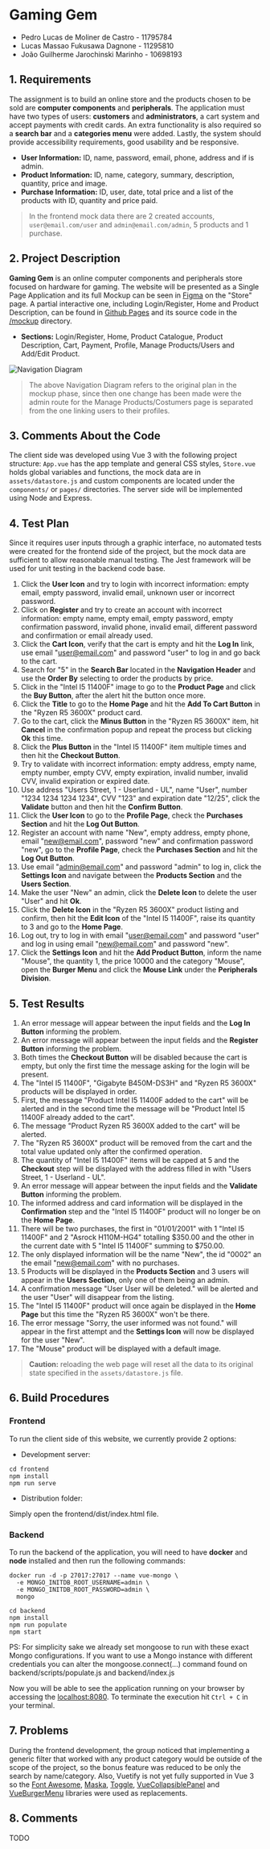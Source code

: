 # Gaming Gem

- Pedro Lucas de Moliner de Castro - 11795784
- Lucas Massao Fukusawa Dagnone - 11295810
- João Guilherme Jarochinski Marinho - 10698193


## 1. Requirements

The assignment is to build an online store and the products chosen to be sold are **computer components** and **peripherals**. The application must have two types of users: **customers** and **administrators**, a cart system and accept payments with credit cards. An extra functionality is also required so a **search bar** and a **categories menu** were added. Lastly, the system should provide accessibility requirements, good usability and be responsive.

- **User Information:** ID, name, password, email, phone, address and if is admin.
- **Product Information:** ID, name, category, summary, description, quantity, price and image.
- **Purchase Information:** ID, user, date, total price and a list of the products with ID, quantity and price paid.

> In the frontend mock data there are 2 created accounts, `user@email.com/user` and `admin@email.com/admin`, 5 products and 1 purchase.


## 2. Project Description

**Gaming Gem** is an online computer components and peripherals store focused on hardware for gaming. The website will be presented as a Single Page Application and its full Mockup can be seen in [Figma](https://www.figma.com/file/ozZUSnOeuyotmszMJvDc2P/Vuetify-Components-(Community)?node-id=13144%3A605) on the "Store" page. A partial interactive one, including Login/Register, Home and Product Description, can be found in [Github Pages](https://pedrolmcastro.github.io/store/mockup/pages/home.html) and its source code in the [/mockup](https://github.com/pedrolmcastro/store/tree/main/mockup) directory.

- **Sections:** Login/Register, Home, Product Catalogue, Product Description, Cart, Payment, Profile, Manage Products/Users and Add/Edit Product.

![Navigation Diagram](mockup/diagram/navigation.png)

> The above Navigation Diagram refers to the original plan in the mockup phase, since then one change has been made were the admin route for the Manage Products/Costumers page is separated from the one linking users to their profiles.


## 3. Comments About the Code

The client side was developed using Vue 3 with the following project structure: `App.vue` has the app template and general CSS styles, `Store.vue` holds global variables and functions, the mock data are in `assets/datastore.js` and custom components are located under the `components/` or `pages/` directories. The server side will be implemented using Node and Express.


## 4. Test Plan

Since it requires user inputs through a graphic interface, no automated tests were created for the frontend side of the project, but the mock data are sufficient to allow reasonable manual testing. The Jest framework will be used for unit testing in the backend code base.

1. Click the **User Icon** and try to login with incorrect information: empty email, empty password, invalid email, unknown user or incorrect password.
1. Click on **Register** and try to create an account with incorrect information: empty name, empty email, empty password, empty confirmation password, invalid phone, invalid email, different password and confirmation or email already used.
1. Click the **Cart Icon**, verify that the cart is empty and hit the **Log In** link, use email "user@email.com" and password "user" to log in and go back to the cart.
1. Search for "5" in the **Search Bar** located in the **Navigation Header** and use the **Order By** selecting to order the products by price.
1. Click in the "Intel I5 11400F" image to go to the **Product Page** and click the **Buy Button**, after the alert hit the button once more.
1. Click the **Title** to go to the **Home Page** and hit the **Add To Cart Button** in the "Ryzen R5 3600X" product card.
1. Go to the cart, click the **Minus Button** in the "Ryzen R5 3600X" item, hit **Cancel** in the confirmation popup and repeat the process but clicking **Ok** this time.
1. Click the **Plus Button** in the "Intel I5 11400F" item multiple times and then hit the **Checkout Button**.
1. Try to validate with incorrect information: empty address, empty name, empty number, empty CVV, empty expiration, invalid number, invalid CVV, invalid expiration or expired date.
1. Use address "Users Street, 1 - Userland - UL", name "User", number "1234 1234 1234 1234", CVV "123" and expiration date "12/25", click the **Validate** button and then hit the **Confirm Button**.
1. Click the **User Icon** to go to the **Profile Page**, check the **Purchases Section** and hit the **Log Out Button**.
1. Register an account with name "New", empty address, empty phone, email "new@email.com", password "new" and confirmation password "new", go to the **Profile Page**, check the **Purchases Section** and hit the **Log Out Button**.
1. Use email "admin@email.com" and password "admin" to log in, click the **Settings Icon** and navigate between the **Products Section** and the **Users Section**.
1. Make the user "New" an admin, click the **Delete Icon** to delete the user "User" and hit **Ok**.
1. Click the **Delete Icon** in the "Ryzen R5 3600X" product listing and confirm, then hit the **Edit Icon** of the "Intel I5 11400F", raise its quantity to 3 and go to the **Home Page**.
1. Log out, try to log in with email "user@email.com" and password "user" and log in using email "new@email.com" and password "new".
1. Click the **Settings Icon** and hit the **Add Product Button**, inform the name "Mouse", the quantity 1, the price 10000 and the category "Mouse", open the **Burger Menu** and click the **Mouse Link** under the **Peripherals Division**.


## 5. Test Results

1. An error message will appear between the input fields and the **Log In Button** informing the problem.
1. An error message will appear between the input fields and the **Register Button** informing the problem.
1. Both times the **Checkout Button** will be disabled because the cart is empty, but only the first time the message asking for the login will be present.
1. The "Intel I5 11400F", "Gigabyte B450M-DS3H" and "Ryzen R5 3600X" products will be displayed in order.
1. First, the message "Product Intel I5 11400F added to the cart" will be alerted and in the second time the message will be "Product Intel I5 11400F already added to the cart".
1. The message "Product Ryzen R5 3600X added to the cart" will be alerted.
1. The "Ryzen R5 3600X" product will be removed from the cart and the total value updated only after the confirmed operation.
1. The quantity of "Intel I5 11400F" items will be capped at 5 and the **Checkout** step will be displayed with the address filled in with "Users Street, 1 - Userland - UL".
1. An error message will appear between the input fields and the **Validate Button** informing the problem.
1. The informed address and card information will be displayed in the **Confirmation** step and the "Intel I5 11400F" product will no longer be on the **Home Page**.
1. There will be two purchases, the first in "01/01/2001" with 1 "Intel I5 11400F" and 2 "Asrock H110M-HG4" totalling $350.00 and the other in the current date with 5 "Intel I5 11400F" summing to $750.00.
1. The only displayed information will be the name "New", the id "0002" an the email "new@email.com" with no purchases.
1. 5 Products will be displayed in the **Products Section** and 3 users will appear in the **Users Section**, only one of them being an admin.
1. A confirmation message "User User will be deleted." will be alerted and the user "User" will disappear from the listing.
1. The "Intel I5 11400F" product will once again be displayed in the **Home Page** but this time the "Ryzen R5 3600X" won't be there.
1. The error message "Sorry, the user informed was not found." will appear in the first attempt and the **Settings Icon** will now be displayed for the user "New".
1. The "Mouse" product will be displayed with a default image.

> **Caution:** reloading the web page will reset all the data to its original state specified in the `assets/datastore.js` file. 


## 6. Build Procedures
### Frontend

To run the client side of this website, we currently provide 2 options:

- Development server:
```shell
cd frontend
npm install
npm run serve
```
- Distribution folder:

Simply open the frontend/dist/index.html file.
### Backend

To run the backend of the application, you will need to have **docker** and **node** installed and then run the following commands:

```
docker run -d -p 27017:27017 --name vue-mongo \
  -e MONGO_INITDB_ROOT_USERNAME=admin \
  -e MONGO_INITDB_ROOT_PASSWORD=admin \
  mongo

cd backend
npm install
npm run populate
npm start
```

PS: For simplicity sake we already set mongoose to run with these exact Mongo configurations. If you want to use a Mongo instance with different credentials you can alter the mongoose.connect(...) command found on backend/scripts/populate.js and backend/index.js

Now you will be able to see the application running on your browser by accessing the [localhost:8080](http://localhost:8080/). To terminate the execution hit `Ctrl + C` in your terminal.


## 7. Problems

During the frontend development, the group noticed that implementing a generic filter that worked with any product category would be outside of the scope of the project, so the bonus feature was reduced to be only the search by name/category. Also, Vuetify is not yet fully supported in Vue 3 so the [Font Awesome](https://fontawesome.com/), [Maska](https://github.com/beholdr/maska), [Toggle](https://github.com/vueform/toggle), [VueCollapsiblePanel](https://github.com/dafcoe/vue-collapsible-panel) and [VueBurgerMenu](https://github.com/mbj36/vue-burger-menu) libraries were used as replacements.


## 8. Comments

TODO
